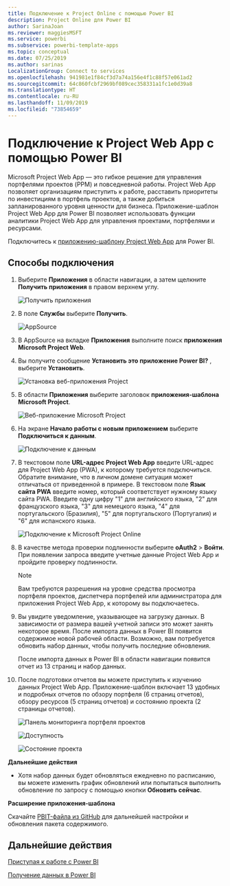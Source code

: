 ```yaml
---
title: Подключение к Project Online с помощью Power BI
description: Project Online для Power BI
author: SarinaJoan
ms.reviewer: maggiesMSFT
ms.service: powerbi
ms.subservice: powerbi-template-apps
ms.topic: conceptual
ms.date: 07/25/2019
ms.author: sarinas
LocalizationGroup: Connect to services
ms.openlocfilehash: 941981e1f84cf3d7a74a156e4f1c88f57e061ad2
ms.sourcegitcommit: 64c860fcbf2969bf089cec358331a1fc1e0d39a8
ms.translationtype: HT
ms.contentlocale: ru-RU
ms.lasthandoff: 11/09/2019
ms.locfileid: "73854659"
---
```

# <a name="connect-to-project-web-app-with-power-bi"></a>Подключение к Project Web App с помощью Power BI
Microsoft Project Web App — это гибкое решение для управления портфелями проектов (PPM) и повседневной работы. Project Web App позволяет организациям приступить к работе, расставить приоритеты по инвестициям в портфель проектов, а также добиться запланированного уровня ценности для бизнеса. Приложение-шаблон Project Web App для Power BI позволяет использовать функции аналитики Project Web App для управления проектами, портфелями и ресурсами.

Подключитесь к [приложению-шаблону Project Web App](https://appsource.microsoft.com/product/power-bi/pbi_msprojectonline.pbi-microsoftprojectwebapp) для Power BI.

## <a name="how-to-connect"></a>Способы подключения

1. Выберите **Приложения** в области навигации, а затем щелкните **Получить приложения** в правом верхнем углу.

    ![Получить приложения](media/service-connect-to-project-online/GetApps.png)

2. В поле **Службы** выберите **Получить**.
   
   ![AppSource](media/service-connect-to-project-online/AppSource.png)
3. В AppSource на вкладке **Приложения** выполните поиск **приложения Microsoft Project Web**.
   
4. Вы получите сообщение **Установить это приложение Power BI?** , выберите **Установить**. 

   ![Установка веб-приложения Project](media/service-connect-to-project-online/ProjectTile.png)
5. В области **Приложения** выберите заголовок **приложения-шаблона Microsoft Project**. 
   
   ![Веб-приложение Microsoft Project](media/service-connect-to-project-online/getstarted.png)
6. На экране **Начало работы с новым приложением** выберите **Подключиться к данным**.
   
   ![Подключение к данным](media/service-connect-to-project-online/mproject.png)
7. В текстовом поле **URL-адрес Project Web App** введите URL-адрес для Project Web App (PWA), к которому требуется подключиться.  Обратите внимание, что в личном домене ситуация может отличаться от приведенной в примере. В текстовом поле **Язык сайта PWA** введите номер, который соответствует нужному языку сайта PWA. Введите одну цифру "1" для английского языка, "2" для французского языка, "3" для немецкого языка, "4" для португальского (Бразилия), "5" для португальского (Португалия) и "6" для испанского языка. 
   
   ![Подключение к Microsoft Project Online](media/service-connect-to-project-online/params.png)
8. В качестве метода проверки подлинности выберите **oAuth2** \> **Войти**. При появлении запроса введите учетные данные Project Web App и пройдите проверку подлинности.

    > [!NOTE]
    > Вам требуются разрешения на уровне средства просмотра портфеля проектов, диспетчера портфелей или администратора для приложения Project Web App, к которому вы подключаетесь.

9. Вы увидите уведомление, указывающее на загрузку данных. В зависимости от размера вашей учетной записи это может занять некоторое время. После импорта данных в Power BI появится содержимое новой рабочей области. Возможно, вам потребуется обновить набор данных, чтобы получить последние обновления. 

    После импорта данных в Power BI в области навигации появится отчет из 13 страниц и набор данных. 

10. После подготовки отчетов вы можете приступить к изучению данных Project Web App. Приложение-шаблон включает 13 удобных и подробных отчетов по обзору портфеля (6 страниц отчетов), обзору ресурсов (5 страниц отчетов) и состоянию проекта (2 страницы отчетов). 

    ![Панель мониторинга портфеля проектов](media/service-connect-to-project-online/report1.png)
   
    ![Доступность](media/service-connect-to-project-online/report3.png)
   
    ![Состояние проекта](media/service-connect-to-project-online/report2.png)

**Дальнейшие действия**

* Хотя набор данных будет обновляться ежедневно по расписанию, вы можете изменить график обновлений или попытаться выполнить обновление по запросу с помощью кнопки **Обновить сейчас**.

**Расширение приложения-шаблона**

Скачайте [PBIT-файла из GitHub](https://github.com/OfficeDev/Project-Power-BI-Content-Packs) для дальнейшей настройки и обновления пакета содержимого.

## <a name="next-steps"></a>Дальнейшие действия
[Приступая к работе с Power BI](service-get-started.md)

[Получение данных в Power BI](service-get-data.md)

